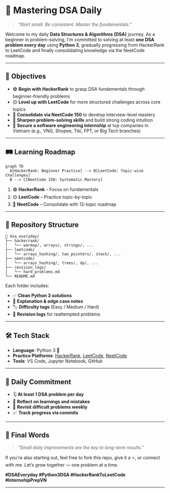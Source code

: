 # 🧠 Mastering DSA Daily 
> _“Start small. Be consistent. Master the fundamentals.”_

Welcome to my daily **Data Structures & Algorithms (DSA)** journey. As a beginner in problem-solving, I'm committed to solving at least **one DSA problem every day** using **Python 3**, gradually progressing from HackerRank to LeetCode and finally consolidating knowledge via the NeetCode roadmap.

---

## 🎯 Objectives

- 🟢 **Begin with HackerRank** to grasp DSA fundamentals through beginner-friendly problems  
- 🟡 **Level up with LeetCode** for more structured challenges across core topics  
- 🔵 **Consolidate via NeetCode 150** to develop interview-level mastery  
- 🧠 **Sharpen problem-solving skills** and build strong coding intuition  
- 💼 **Secure a software engineering internship** at top companies in Vietnam (e.g., VNG, Shopee, Tiki, FPT, or Big Tech branches)

---

## 🛤️ Learning Roadmap

```mermaid
graph TD
  A[HackerRank: Beginner Practice] --> B[LeetCode: Topic-wise Challenges]
  B --> C[NeetCode 150: Systematic Mastery]
```

1. 🟢 **HackerRank** – Focus on fundamentals  
2. 🟡 **LeetCode** – Practice topic-by-topic  
3. 🔵 **NeetCode** – Consolidate with 12-topic roadmap

---

## 📂 Repository Structure

```
📁 dsa_everyday/
├── hackerrank/
│   └── warmup/, arrays/, strings/, ...
├── leetcode/
│   └── arrays_hashing/, two_pointers/, stack/, ...
├── neetcode/
│   └── arrays_hashing/, trees/, dp/, ...
├── revision_logs/
│   └── hard_problems.md
└── README.md
```

Each folder includes:

- ✅ **Clean Python 3 solutions**  
- 💬 **Explanation & edge case notes**  
- 🏷️ **Difficulty tags** (Easy / Medium / Hard)  
- 🔁 **Revision logs** for reattempted problems

---

## 🛠️ Tech Stack

- **Language**: Python 3 🐍  
- **Practice Platforms**: [HackerRank](https://www.hackerrank.com/), [LeetCode](https://leetcode.com/), [NeetCode](https://neetcode.io/)  
- **Tools**: VS Code, Jupyter Notebook, GitHub  

---

## 🔄 Daily Commitment

- 🗓️ **At least 1 DSA problem per day**  
- 💭 **Reflect on learnings and mistakes**  
- 🔁 **Revisit difficult problems weekly**  
- 📈 **Track progress via commits**

---

## 🏁 Final Words

> _“Small daily improvements are the key to long-term results.”_

If you're also starting out, feel free to fork this repo, give it a ⭐, or connect with me. Let’s grow together — one problem at a time.

**#DSAEveryday #Python3DSA #HackerRankToLeetCode #InternshipPrepVN**

---
